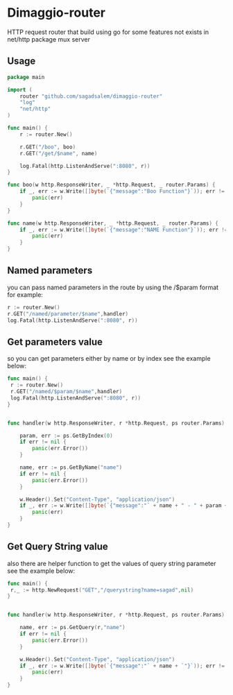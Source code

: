 # Dimaggio-router

<p>HTTP request router that build using go for some features not exists in net/http package mux server</p>

## Usage

```go
package main

import (
	router "github.com/sagadsalem/dimaggio-router"
	"log"
	"net/http"
)

func main() {
	r := router.New()

	r.GET("/boo", boo)
	r.GET("/get/$name", name)

	log.Fatal(http.ListenAndServe(":8080", r))
}

func boo(w http.ResponseWriter, _ *http.Request, _ router.Params) {
	if _, err := w.Write([]byte(`{"message":"Boo Function"}`)); err != nil {
		panic(err)
	}
}

func name(w http.ResponseWriter, _ *http.Request, _ router.Params) {
	if _, err := w.Write([]byte(`{"message":"NAME Function"}`)); err != nil {
		panic(err)
	}
}

```

## Named parameters

<p>you can pass named parameters in the route by using the /$param format for example:</p>

```go
r := router.New()
r.GET("/named/parameter/$name",handler)
log.Fatal(http.ListenAndServe(":8080", r))
```

## Get parameters value

<p>so you can get parameters either by name or by index see the example below:</p>

```go
func main() {
 r := router.New()
 r.GET("/named/$param/$name",handler)
 log.Fatal(http.ListenAndServe(":8080", r))
}


func handler(w http.ResponseWriter, r *http.Request, ps router.Params) {

	param, err := ps.GetByIndex(0)
	if err != nil {
		panic(err.Error())
	}

	name, err := ps.GetByName("name")
	if err != nil {
		panic(err.Error())
	}

	w.Header().Set("Content-Type", "application/json")
	if _, err := w.Write([]byte(`{"message":"` + name + " - " + param + `"}`)); err != nil {
		panic(err)
	}
}
```

## Get Query String value

<p>also there are helper function to get the values of query string parameter see the example below:</p>

```go
func main() {
 r,_ := http.NewRequest("GET","/querystring?name=sagad",nil)
}


func handler(w http.ResponseWriter, r *http.Request, ps router.Params) {

	name, err := ps.GetQuery(r,"name")
	if err != nil {
		panic(err.Error())
	}

	w.Header().Set("Content-Type", "application/json")
	if _, err := w.Write([]byte(`{"message":"` + name + `"}`)); err != nil {
		panic(err)
	}
}
```